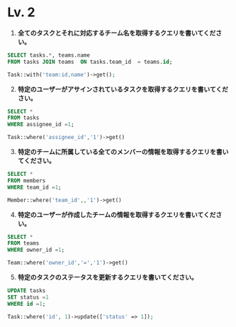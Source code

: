 # Lv. 2

1. **全てのタスクとそれに対応するチーム名を取得するクエリを書いてください。**
```sql
SELECT tasks.*, teams.name  
FROM tasks JOIN teams  ON tasks.team_id  = teams.id; 
```
```php
Task::with('team:id,name')->get();
```
2. **特定のユーザーがアサインされているタスクを取得するクエリを書いてください。**
```sql
SELECT * 
FROM tasks 
WHERE assignee_id =1;
```
```php
Task::where('assignee_id','1')->get()
```
3. **特定のチームに所属している全てのメンバーの情報を取得するクエリを書いてください。**
```sql
SELECT * 
FROM members 
WHERE team_id =1;
```
```php
Member::where('team_id',,'1')->get()
```
4. **特定のユーザーが作成したチームの情報を取得するクエリを書いてください。**
```sql
SELECT * 
FROM teams 
WHERE owner_id =1;
```
```php
Team::where('owner_id','=','1')->get()
```
5. **特定のタスクのステータスを更新するクエリを書いてください。**
```sql
UPDATE tasks 
SET status =1 
WHERE id =1;
```
```php
Task::where('id', 1)->update(['status' => 1]);
```







